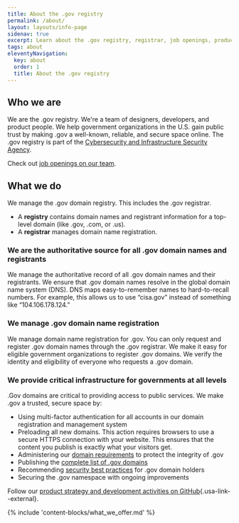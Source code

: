 ```yaml
---
title: About the .gov registry
permalink: /about/
layout: layouts/info-page
sidenav: true
excerpt: Learn about the .gov registry, registrar, job openings, product updates, and more.
tags: about
eleventyNavigation:
  key: about
  order: 1
  title: About the .gov registry
---
```

  

## Who we are

We are the .gov registry. We're a team of designers, developers, and product people. We help government organizations in the U.S. gain public trust by making .gov a well-known, reliable, and secure space online. The .gov registry is part of the [Cybersecurity and Infrastructure Security Agency](https://www.cisa.gov/). 

Check out [job openings on our team](jobs).

## What we do

We manage the .gov domain registry. This includes the .gov registrar.

- A **registry** contains domain names and registrant information for a top-level domain (like .gov, .com, or .us).
- A **registrar** manages domain name registration.

### We are the authoritative source for all .gov domain names and registrants

We manage the authoritative record of all .gov domain names and their registrants. We ensure that .gov domain names resolve in the global domain name system (DNS). DNS maps easy-to-remember names to hard-to-recall numbers. For example, this allows us to use “cisa.gov” instead of something like “104.106.178.124.”

### We manage .gov domain name registration

We manage domain name registration for .gov. You can only request and register .gov domain names through the .gov registrar. We make it easy for eligible government organizations to register .gov domains. We verify the identity and eligibility of everyone who requests a .gov domain.

### We provide critical infrastructure for governments at all levels

.Gov domains are critical to providing access to public services. We make .gov a trusted, secure space by:

- Using multi-factor authentication for all accounts in our domain registration and management system
- Preloading all new domains. This action requires browsers to use a secure HTTPS connection with your website. This ensures that the content you publish is exactly what your visitors get.
- Administering our [domain requirements](../domains/requirements) to protect the integrity of .gov
- Publishing the [complete list of .gov domains](data)
- Recommending [security best practices](../domains/security/) for .gov domain holders
- Securing the .gov namespace with ongoing improvements

Follow our [product strategy and development activities on GitHub](https://github.com/cisagov/getgov/tree/main/docs/product){.usa-link--external}.

{% include 'content-blocks/what_we_offer.md' %}
